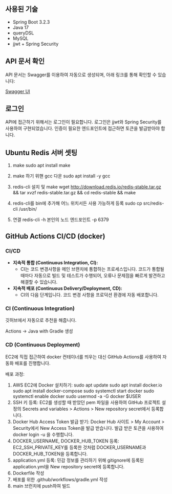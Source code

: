 
## 사용된 기술

- Spring Boot 3.2.3
- Java 17
- queryDSL
- MySQL
- jjwt + Spring Security

## API 문서 확인

API 문서는 Swagger를 이용하여 자동으로 생성되며, 아래 링크를 통해 확인할 수 있습니다:

[Swagger UI](http://localhost:8080/swagger-ui/index.html)


## 로그인

API에 접근하기 위해서는 로그인이 필요합니다. 로그인은 jjwt와 Spring Security를 사용하여 구현되었습니다. 인증이 필요한 엔드포인트에 접근하면 토큰을 발급받아야 합니다.

## Ubuntu Redis 서버 셋팅
1. make
sudo apt install make

2. make 하기 위핸 gcc 다운
sudo apt install -y gcc

3. redis-cli 설치 및 make
wget http://download.redis.io/redis-stable.tar.gz && tar xvzf redis-stable.tar.gz && cd redis-stable && make

4. redis-cli를 bin에 추가해 어느 위치서든 사용 가능하게 등록
sudo cp src/redis-cli /usr/bin/

5. 연결
redis-cli -h 본인의 노드 엔드포인트 -p 6379

## GitHub Actions CI/CD (docker)

### CI/CD
   - **지속적 통합 (Continuous Integration, CI):**
     - CI는 코드 변경사항을 메인 브랜치에 통합하는 프로세스입니다. 코드가 통합될 때마다 자동으로 빌드 및 테스트가 수행되어, 오류나 문제점을 빠르게 발견하고 해결할 수 있습니다.
   - **지속적 배포 (Continuous Delivery/Deployment, CD):**
     - CI의 다음 단계입니다. 코드 변경 사항을 프로덕션 환경에 자동 배포합니다.

### CI (Continuous Integration)
깃허브에서 자동으로 추천을 해줍니다.

Actions -> Java with Gradle 생성

### CD (Continuous Deployment)
EC2에 직접 접근하여 docker 컨테이너를 띄우는 대신 GitHub Actions를 사용하여 자동화 배포를 진행합니다.

배포 과정:
1. AWS EC2에 Docker 설치하기:
    sudo apt update
    sudo apt install docker.io
    sudo apt install docker-compose
    sudo systemctl start docker
    sudo systemctl enable docker
    sudo usermod -a -G docker $USER
2. SSH 키 등록:
    EC2를 생성할 때 받았던 pem 파일을 사용하여 GitHub 프로젝트 설정의 Secrets and variables > Actions > New repository secret에서 등록합니다.
3. Docker Hub Access Token 발급 받기:
    Docker Hub 사이트 > My Account > Security에서 New Access Token을 발급 받습니다. 발급 받은 토큰을 사용하여 docker login -u <username>을 수행합니다.
4. DOCKER_USERNAME, DOCKER_HUB_TOKEN 등록:
    EC2_SSH_PRIVATE_KEY를 등록한 것처럼 DOCKER_USERNAME과 DOCKER_HUB_TOKEN을 등록합니다.
5. application.yml 등록:
    민감 정보를 관리하기 위해 gitignore에 등록된 application.yml을 New repository secret에 등록합니다.
6. Dockerfile 작성
7. 배포를 위한 .github/workflows/gradle.yml 작성
8. main 브런치에 push하여 빌드


